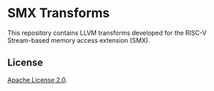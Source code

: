 # SMX Transforms

This repository contains LLVM transforms developed for the RISC-V Stream-based memory access extension (SMX).

## License

[Apache License 2.0](LICENSE).
